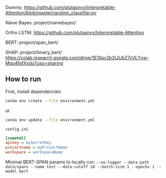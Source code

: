 Dummy: https://github.com/plutasnyy/Interpretable-Attention/blob/master/random_classifier.py

Naive Bayes: project/naivebayes/

Ortho LSTM: https://github.com/plutasnyy/Interpretable-Attention

BERT: project/span_bert/

SHAP: project/binary_bert/ https://colab.research.google.com/drive/1E1Xav2b2tJUbZ7cVLYxw-Mqu4fafXsdu?usp=sharing
  

## How to run   
First, install dependencies   
```bash
conda env create --file environment.yml
 ```   
or
```bash
conda env update --file environment.yml
 ```   
`config.ini`
```ini
[cometml]
apikey = mySecretKey
projectname = myProjectName
workspace = workspaceName
```

Minimal BERT-SPAN params to locally run:
`--no-logger --data-path data/spans --name test --data-cutoff 10 --batch-size 1 --epochs 1 --model bert`
